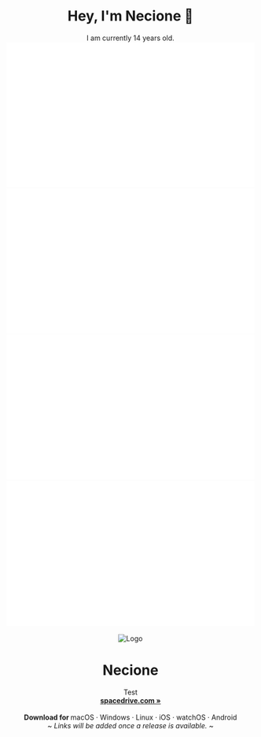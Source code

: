 
<p align="center">
  <a href="#">
    
  </a>
  <h1 align="center"><b>Hey, I'm Necione 👋</b></h1>
  <p align="center">
  I am currently 14 years old.
  <img src="https://raw.githubusercontent.com/necione/github-stats/master/generated/overview.svg#gh-dark-mode-only" />
  <img src="https://raw.githubusercontent.com/necione/github-stats/master/generated/languages.svg#gh-dark-mode-only" />
  <img src="https://raw.githubusercontent.com/necione/github-stats/master/generated/overview.svg#gh-light-mode-only" />
  <img src="https://raw.githubusercontent.com/necione/github-stats/master/generated/languages.svg#gh-light-mode-only" />
  </p>
</p>

<p align="center">
  <a href="#">
    
  </a>
  <p align="center">
   <img width="150" height="150" src="https://file.coffee/u/9rNz_VrsIh7gGGzxgQ24v.png" alt="Logo">
  </p>
  <h1 align="center"><b>Necione</b></h1>
  <p align="center">
  Test
    <br />
    <a href="https://spacedrive.com"><strong>spacedrive.com »</strong></a>
    <br />
    <br />
    <b>Download for </b>
    macOS
    ·
    Windows
    ·
    Linux
    ·
    iOS
    ·
    watchOS
    ·
    Android
    <br />
    <i>~ Links will be added once a release is available. ~</i>
  </p>
</p>
